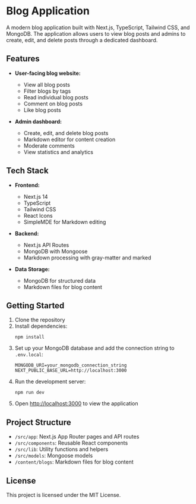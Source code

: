 # Blog Application

A modern blog application built with Next.js, TypeScript, Tailwind CSS, and MongoDB. The application allows users to view blog posts and admins to create, edit, and delete posts through a dedicated dashboard.

## Features

- **User-facing blog website:**
  - View all blog posts
  - Filter blogs by tags
  - Read individual blog posts
  - Comment on blog posts
  - Like blog posts

- **Admin dashboard:**
  - Create, edit, and delete blog posts
  - Markdown editor for content creation
  - Moderate comments
  - View statistics and analytics

## Tech Stack

- **Frontend:**
  - Next.js 14
  - TypeScript
  - Tailwind CSS
  - React Icons
  - SimpleMDE for Markdown editing

- **Backend:**
  - Next.js API Routes
  - MongoDB with Mongoose
  - Markdown processing with gray-matter and marked

- **Data Storage:**
  - MongoDB for structured data
  - Markdown files for blog content

## Getting Started

1. Clone the repository
2. Install dependencies:
   ```
   npm install
   ```
3. Set up your MongoDB database and add the connection string to `.env.local`:
   ```
   MONGODB_URI=your_mongodb_connection_string
   NEXT_PUBLIC_BASE_URL=http://localhost:3000
   ```
4. Run the development server:
   ```
   npm run dev
   ```
5. Open [http://localhost:3000](http://localhost:3000) to view the application

## Project Structure

- `/src/app`: Next.js App Router pages and API routes
- `/src/components`: Reusable React components
- `/src/lib`: Utility functions and helpers
- `/src/models`: Mongoose models
- `/content/blogs`: Markdown files for blog content

## License

This project is licensed under the MIT License.

